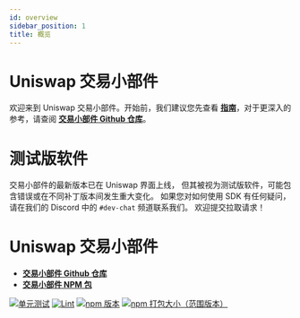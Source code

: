 ```yaml
---
id: overview
sidebar_position: 1
title: 概览
---
```


# Uniswap 交易小部件

欢迎来到 Uniswap 交易小部件。开始前，我们建议您先查看 [**指南**](./guides/swap-widget.mdx)，对于更深入的参考，请查阅 [**交易小部件 Github 仓库**](https://github.com/Uniswap/widgets)。

# 测试版软件

交易小部件的最新版本已在 Uniswap 界面上线，
但其被视为测试版软件，可能包含错误或在不同补丁版本间发生重大变化。
如果您对如何使用 SDK 有任何疑问，请在我们的 Discord 中的 `#dev-chat` 频道联系我们。
欢迎提交拉取请求！

# Uniswap 交易小部件

- [**交易小部件 Github 仓库**](https://github.com/Uniswap/widgets)
- [**交易小部件 NPM 包**](https://www.npmjs.com/package/@uniswap/widgets)

[![单元测试](https://github.com/Uniswap/widgets/workflows/Unit%20Tests/badge.svg)](https://github.com/Uniswap/uniswap-v3-sdk/actions?query=workflow%3A%22Unit+Tests%22)
[![Lint](https://github.com/Uniswap/widgets/workflows/Lint/badge.svg)](https://github.com/Uniswap/uniswap-v3-sdk/actions?query=workflow%3ALint)
[![npm 版本](https://img.shields.io/npm/v/@uniswap/widgets/latest.svg)](https://www.npmjs.com/package/@uniswap/v3-sdk/v/latest)
[![npm 打包大小（范围版本）](https://img.shields.io/bundlephobia/minzip/@uniswap/widgets/latest.svg)](https://bundlephobia.com/result?p=@uniswap/v3-sdk@latest)
